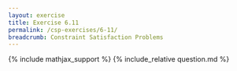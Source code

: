 ```yaml
---
layout: exercise
title: Exercise 6.11
permalink: /csp-exercises/6-11/
breadcrumb: Constraint Satisfaction Problems
---
```


{% include mathjax_support %}
{% include_relative question.md %}
